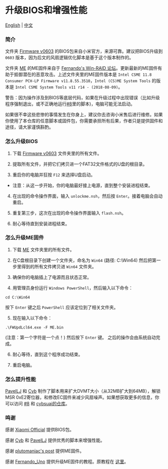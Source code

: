 # 升级BIOS和增强性能

[English](README.md) | [中文](README-CN.md)

### 简介

文件夹 [Firmware v0603](https://github.com/stevezhengshiqi/XiaoMi-Pro/tree/master/BIOS/Firmware%20v0603) 的BIOS包来自小米官方，来源可靠。建议把BIOS升级到 `0603` 版本，因为后文的风扇逻辑优化脚本是基于这个版本制作的。

文件夹 [ME](https://github.com/stevezhengshiqi/XiaoMi-Pro/tree/master/BIOS/ME) 的ME固件来自于 [Fernando's Win-RAID 论坛](https://www.win-raid.com/t596f39-Intel-Management-Engine-Drivers-Firmware-amp-System-Tools.html)。更新最新的ME固件有助于抵御潜在的恶意攻击。上述文件夹里的ME固件版本是 `Intel CSME 11.8 Consumer PCH-LP Firmware v11.8.55.3510`，`Intel (CS)ME System Tools` 的版本是 `Intel CSME System Tools v11 r14 - (2018-08-09)`。

警告：因为操作涉及到BIOS等底层代码，如果在升级过程中出现错误（比如升级程序强制退出，或不正确地运行[#8](https://github.com/stevezhengshiqi/XiaoMi-Pro/issues/8)里的脚本)，电脑可能无法启动。

如果很不幸这些悲惨的事情发生在你身上，建议你去咨询小米售后进行维修。如果你使用了本仓库的任意脚本或固件包，你需要承担所有后果，作者只是提供固件和途径，请大家谨慎斟酌。


### 怎么升级BIOS

1. 下载 [Firmware v0603](https://github.com/stevezhengshiqi/XiaoMi-Pro/tree/master/BIOS/Firmware%20v0603) 文件夹里的所有文件。

2. 提取所有文件，并把它们拷贝进一个FAT32文件格式的U盘的根目录。

3. 重启你的电脑并狂按 `F12` 来选择U盘启动。
  - 注意：从这一步开始，你的电脑最好接上电源，直到整个安装进程结束。

4. 在出现的命令操作界面，输入 `unlockme.nsh`，然后按 `Enter`。接着电脑会自动重启。

5. 重复第三步，这次在出现的命令操作界面输入 `flash.nsh`。

6. 耐心等待直到安装进程结束。


### 怎么升级ME固件

1. 下载 [ME](https://github.com/stevezhengshiqi/XiaoMi-Pro/tree/master/BIOS/ME) 文件夹里的所有文件。

2. 在C盘根目录下创建一个文件夹，命名为 `Win64` (路径: C:\Win64) 然后把第一步里得到的所有文件拷贝进 `Win64` 文件夹。

3. 确保你的电脑插上了电源而且状态正常。

4. 用管理员身份运行 `Windows PowerShell`，然后输入以下命令：
```
cd C:\Win64
```
按下 `Enter` 键之后 `PowerShell` 应该定位到了相关文件夹。

5. 现在输入以下命令：
```
.\FWUpdLcl64.exe -F ME.bin
```
(注意：第一个字符是一个点！) 然后按下 `Enter` 键。
之后的操作会由系统自动完成。

6. 耐心等待，直到这个程序成功结束。

7. 重启电脑。


### 怎么提升性能

[PavelLJ](https://github.com/PavelLJ) 和 [Cyb](http://4pda.ru/forum/index.php?showuser=914121) 制作了脚本用来扩大DVMT大小（从32MB扩大到64MB），解锁MSR 0xE2寄位器，和修改EC固件来减少风扇噪声。如果想获取更多的信息，你可以访问 [#8](https://github.com/stevezhengshiqi/XiaoMi-Pro/issues/8) 和 [cybsuai的仓库](https://github.com/cybsuai/Mi-Notebook-Pro-tweaks)。


### 鸣谢

感谢 [Xiaomi Official](https://www.mi.com/service/bijiben/) 提供BIOS包。

感谢 [Cyb](http://4pda.ru/forum/index.php?showuser=914121) 和 [PavelLJ](https://github.com/PavelLJ) 提供优秀的脚本来增强性能。

感谢 [plutomaniac's post](https://www.win-raid.com/t596f39-Intel-Management-Engine-Drivers-Firmware-amp-System-Tools.html) 提供ME固件。

感谢 [Fernando_Uno](http://en.miui.com/space-uid-2239545255.html) 提供升级ME固件的教程。原教程在 [这里](http://en.miui.com/thread-3260884-1-1.html)。
